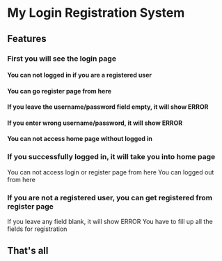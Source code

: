 # My Login Registration System
## Features
### First you will see the login page
  #### You can not logged in if you are a registered user
  #### You can go register page from here
  #### If you leave the username/password field empty, it will show ERROR
  #### If you enter wrong username/password, it will show ERROR
  #### You can not access home page without logged in
### If you successfully logged in, it will take you into home page
  You can not access login or register page from here
  You can logged out from here
### If you are not a registered user, you can get registered from register page
  If you leave any field blank, it will show ERROR
  You have to fill up all the fields for registration
  
## That's all
  

